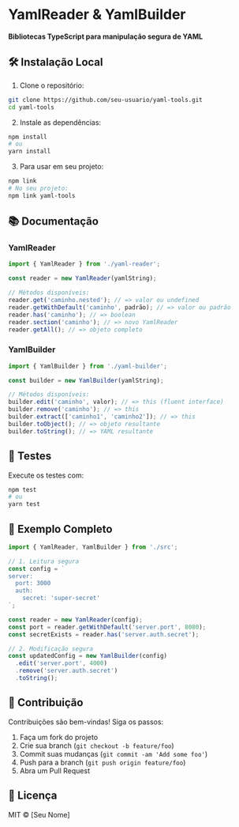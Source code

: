 # YamlReader & YamlBuilder

**Bibliotecas TypeScript para manipulação segura de YAML**  


## 🛠️ Instalação Local

1. Clone o repositório:
```bash
git clone https://github.com/seu-usuario/yaml-tools.git
cd yaml-tools
```

2. Instale as dependências:
```bash
npm install
# ou
yarn install
```

3. Para usar em seu projeto:
```bash
npm link
# No seu projeto:
npm link yaml-tools
```

## 📚 Documentação

### YamlReader
```typescript
import { YamlReader } from './yaml-reader';

const reader = new YamlReader(yamlString);

// Métodos disponíveis:
reader.get('caminho.nested'); // => valor ou undefined
reader.getWithDefault('caminho', padrão); // => valor ou padrão
reader.has('caminho'); // => boolean
reader.section('caminho'); // => novo YamlReader
reader.getAll(); // => objeto completo
```

### YamlBuilder
```typescript
import { YamlBuilder } from './yaml-builder';

const builder = new YamlBuilder(yamlString);

// Métodos disponíveis:
builder.edit('caminho', valor); // => this (fluent interface)
builder.remove('caminho'); // => this
builder.extract(['caminho1', 'caminho2']); // => this
builder.toObject(); // => objeto resultante
builder.toString(); // => YAML resultante
```

## 🧪 Testes
Execute os testes com:
```bash
npm test
# ou
yarn test
```

## 📝 Exemplo Completo

```typescript
import { YamlReader, YamlBuilder } from './src';

// 1. Leitura segura
const config = `
server:
  port: 3000
  auth:
    secret: 'super-secret'
`;

const reader = new YamlReader(config);
const port = reader.getWithDefault('server.port', 8080);
const secretExists = reader.has('server.auth.secret');

// 2. Modificação segura
const updatedConfig = new YamlBuilder(config)
  .edit('server.port', 4000)
  .remove('server.auth.secret')
  .toString();
```

## 🤝 Contribuição
Contribuições são bem-vindas! Siga os passos:
1. Faça um fork do projeto
2. Crie sua branch (`git checkout -b feature/foo`)
3. Commit suas mudanças (`git commit -am 'Add some foo'`)
4. Push para a branch (`git push origin feature/foo`)
5. Abra um Pull Request

## 📜 Licença
MIT © [Seu Nome]
